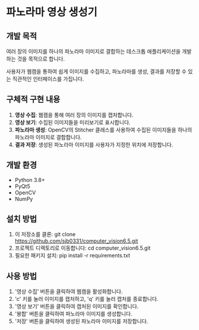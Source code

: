 # 파노라마 영상 생성기

## 개발 목적
여러 장의 이미지를 하나의 파노라마 이미지로 결합하는 데스크톱 애플리케이션을 개발하는 것을 목적으로 합니다. 

사용자가 웹캠을 통하여 쉽게 이미지를 수집하고, 파노라마를 생성, 결과를 저장할 수 있는 직관적인 인터페이스를 가집니다.

## 구체적 구현 내용
1. **영상 수집**: 웹캠을 통해 여러 장의 이미지를 캡처합니다.
2. **영상 보기**: 수집된 이미지들을 미리보기로 표시합니다.
3. **파노라마 생성**: OpenCV의 Stitcher 클래스를 사용하여 수집된 이미지들을 하나의 파노라마 이미지로 결합합니다.
4. **결과 저장**: 생성된 파노라마 이미지를 사용자가 지정한 위치에 저장합니다.

## 개발 환경
- Python 3.8+
- PyQt5
- OpenCV
- NumPy

## 설치 방법
1. 이 저장소를 클론: git clone https://github.com/sjb0331/computer_vision6.5.git
2. 프로젝트 디렉토리로 이동합니다: cd computer_vision6.5.git
3. 필요한 패키지 설치: pip install -r requirements.txt

## 사용 방법
1. '영상 수집' 버튼을 클릭하여 웹캠을 활성화합니다.
2. 'c' 키를 눌러 이미지를 캡처하고, 'q' 키를 눌러 캡처를 종료합니다.
3. '영상 보기' 버튼을 클릭하여 캡처된 이미지를 확인합니다.
4. '봉합' 버튼을 클릭하여 파노라마 이미지를 생성합니다.
5. '저장' 버튼을 클릭하여 생성된 파노라마 이미지를 저장합니다.